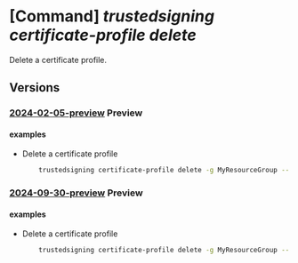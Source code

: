 # [Command] _trustedsigning certificate-profile delete_

Delete a certificate profile.

## Versions

### [2024-02-05-preview](/Resources/mgmt-plane/L3N1YnNjcmlwdGlvbnMve30vcmVzb3VyY2Vncm91cHMve30vcHJvdmlkZXJzL21pY3Jvc29mdC5jb2Rlc2lnbmluZy9jb2Rlc2lnbmluZ2FjY291bnRzL3t9L2NlcnRpZmljYXRlcHJvZmlsZXMve30=/2024-02-05-preview.xml) **Preview**

<!-- mgmt-plane /subscriptions/{}/resourcegroups/{}/providers/microsoft.codesigning/codesigningaccounts/{}/certificateprofiles/{} 2024-02-05-preview -->

#### examples

- Delete a certificate profile
    ```bash
        trustedsigning certificate-profile delete -g MyResourceGroup --account-name MyAccount -n MyProfile
    ```

### [2024-09-30-preview](/Resources/mgmt-plane/L3N1YnNjcmlwdGlvbnMve30vcmVzb3VyY2Vncm91cHMve30vcHJvdmlkZXJzL21pY3Jvc29mdC5jb2Rlc2lnbmluZy9jb2Rlc2lnbmluZ2FjY291bnRzL3t9L2NlcnRpZmljYXRlcHJvZmlsZXMve30=/2024-09-30-preview.xml) **Preview**

<!-- mgmt-plane /subscriptions/{}/resourcegroups/{}/providers/microsoft.codesigning/codesigningaccounts/{}/certificateprofiles/{} 2024-09-30-preview -->

#### examples

- Delete a certificate profile
    ```bash
        trustedsigning certificate-profile delete -g MyResourceGroup --account-name MyAccount -n MyProfile
    ```
